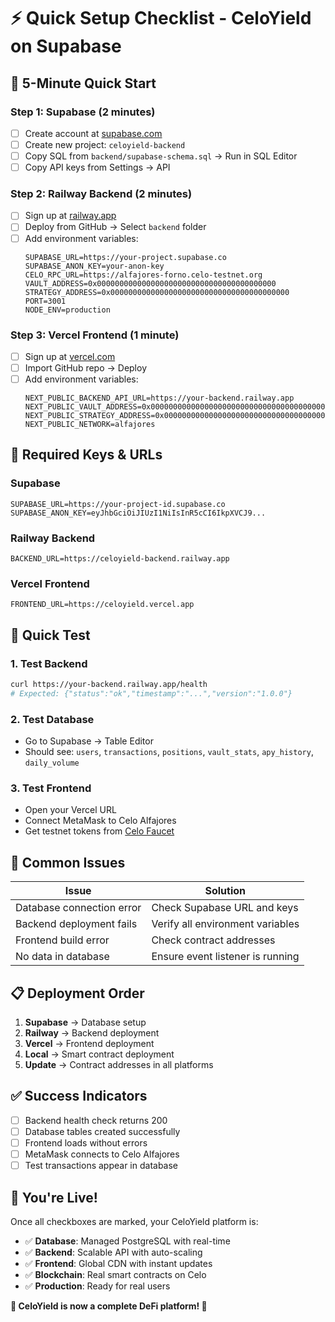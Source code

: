 # ⚡ Quick Setup Checklist - CeloYield on Supabase

## 🎯 **5-Minute Quick Start**

### **Step 1: Supabase (2 minutes)**
- [ ] Create account at [supabase.com](https://supabase.com)
- [ ] Create new project: `celoyield-backend`
- [ ] Copy SQL from `backend/supabase-schema.sql` → Run in SQL Editor
- [ ] Copy API keys from Settings → API

### **Step 2: Railway Backend (2 minutes)**
- [ ] Sign up at [railway.app](https://railway.app)
- [ ] Deploy from GitHub → Select `backend` folder
- [ ] Add environment variables:
  ```env
  SUPABASE_URL=https://your-project.supabase.co
  SUPABASE_ANON_KEY=your-anon-key
  CELO_RPC_URL=https://alfajores-forno.celo-testnet.org
  VAULT_ADDRESS=0x0000000000000000000000000000000000000000
  STRATEGY_ADDRESS=0x0000000000000000000000000000000000000000
  PORT=3001
  NODE_ENV=production
  ```

### **Step 3: Vercel Frontend (1 minute)**
- [ ] Sign up at [vercel.com](https://vercel.com)
- [ ] Import GitHub repo → Deploy
- [ ] Add environment variables:
  ```env
  NEXT_PUBLIC_BACKEND_API_URL=https://your-backend.railway.app
  NEXT_PUBLIC_VAULT_ADDRESS=0x0000000000000000000000000000000000000000
  NEXT_PUBLIC_STRATEGY_ADDRESS=0x0000000000000000000000000000000000000000
  NEXT_PUBLIC_NETWORK=alfajores
  ```

## 🔑 **Required Keys & URLs**

### **Supabase**
```env
SUPABASE_URL=https://your-project-id.supabase.co
SUPABASE_ANON_KEY=eyJhbGciOiJIUzI1NiIsInR5cCI6IkpXVCJ9...
```

### **Railway Backend**
```env
BACKEND_URL=https://celoyield-backend.railway.app
```

### **Vercel Frontend**
```env
FRONTEND_URL=https://celoyield.vercel.app
```

## 🧪 **Quick Test**

### **1. Test Backend**
```bash
curl https://your-backend.railway.app/health
# Expected: {"status":"ok","timestamp":"...","version":"1.0.0"}
```

### **2. Test Database**
- Go to Supabase → Table Editor
- Should see: `users`, `transactions`, `positions`, `vault_stats`, `apy_history`, `daily_volume`

### **3. Test Frontend**
- Open your Vercel URL
- Connect MetaMask to Celo Alfajores
- Get testnet tokens from [Celo Faucet](https://faucet.celo.org/alfajores)

## 🚨 **Common Issues**

| Issue | Solution |
|-------|----------|
| Database connection error | Check Supabase URL and keys |
| Backend deployment fails | Verify all environment variables |
| Frontend build error | Check contract addresses |
| No data in database | Ensure event listener is running |

## 📋 **Deployment Order**

1. **Supabase** → Database setup
2. **Railway** → Backend deployment  
3. **Vercel** → Frontend deployment
4. **Local** → Smart contract deployment
5. **Update** → Contract addresses in all platforms

## ✅ **Success Indicators**

- [ ] Backend health check returns 200
- [ ] Database tables created successfully
- [ ] Frontend loads without errors
- [ ] MetaMask connects to Celo Alfajores
- [ ] Test transactions appear in database

## 🎉 **You're Live!**

Once all checkboxes are marked, your CeloYield platform is:
- ✅ **Database**: Managed PostgreSQL with real-time
- ✅ **Backend**: Scalable API with auto-scaling
- ✅ **Frontend**: Global CDN with instant updates
- ✅ **Blockchain**: Real smart contracts on Celo
- ✅ **Production**: Ready for real users

**🌱 CeloYield is now a complete DeFi platform! 🚀**
